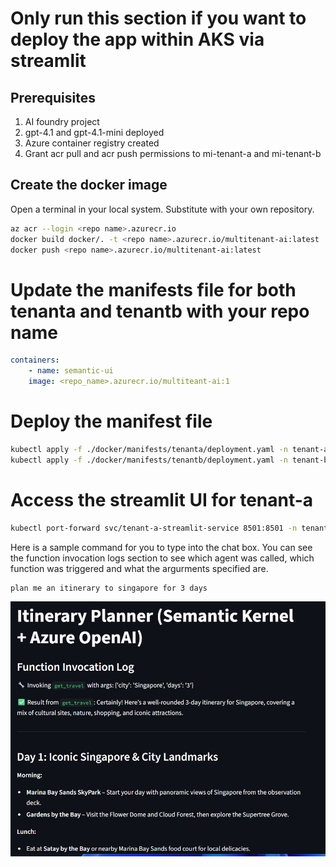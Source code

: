 # Only run this section if you want to deploy the app within AKS via streamlit

## Prerequisites

1. AI foundry project
2. gpt-4.1 and gpt-4.1-mini deployed
3. Azure container registry created
4. Grant acr pull and acr push permissions to mi-tenant-a and mi-tenant-b

## Create the docker image

Open a terminal in your local system. Substitute with your own repository.

```bash
az acr --login <repo name>.azurecr.io
docker build docker/. -t <repo name>.azurecr.io/multitenant-ai:latest
docker push <repo name>.azurecr.io/multitenant-ai:latest
```

# Update the manifests file for both tenanta and tenantb with your repo name

```yaml
containers:
    - name: semantic-ui
    image: <repo_name>.azurecr.io/multiteant-ai:1
```

# Deploy the manifest file

```bash
kubectl apply -f ./docker/manifests/tenanta/deployment.yaml -n tenant-a
kubectl apply -f ./docker/manifests/tenantb/deployment.yaml -n tenant-b
```

# Access the streamlit UI for tenant-a

```bash
kubectl port-forward svc/tenant-a-streamlit-service 8501:8501 -n tenant-a
```

Here is a sample command for you to type into the chat box. You can see the function invocation logs section to see which agent was called, which function was triggered and what the argurments specified are.

```bash
plan me an itinerary to singapore for 3 days
```

![streamlit.png](streamlit.png)